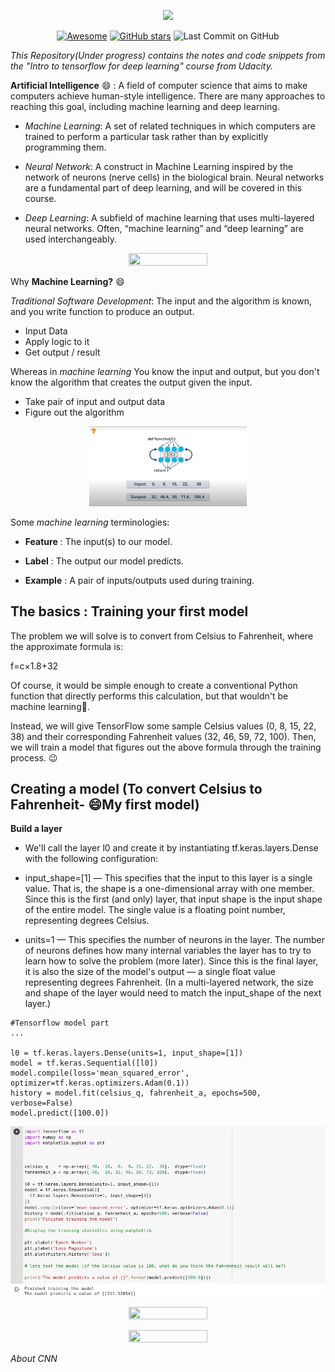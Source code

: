 <p align="center"><img src="https://www.gstatic.com/devrel-devsite/prod/va2f579f943e40687d02fe75a771878e054c901286ea550f8e49c5efb402dac68/tensorflow/images/lockup.svg"></p>

<div align="center">

[![Awesome](https://cdn.rawgit.com/sindresorhus/awesome/d7305f38d29fed78fa85652e3a63e154dd8e8829/media/badge.svg)](https://github.com/Aman-zishan/Intro-to-ML-tensorflow) 
[![GitHub stars](https://img.shields.io/github/stars/Aman-zishan/Intro-to-ML-tensorflow)](https://github.com/Aman-zishan/Intro-to-ML-tensorflow/stargazers)
![Last Commit on GitHub](https://img.shields.io/github/last-commit/Aman-zishan/Intro-to-ML-tensorflow.svg)

</div>

*This Repository(Under progress) contains the notes and code snippets from the "Intro to tensorflow for deep learning" course from Udacity.*

**Artificial Intelligence** :smile: : A field of computer science that aims to make computers achieve human-style intelligence. There are many approaches to reaching this goal, including machine learning and deep learning.

- *Machine Learning*: A set of related techniques in which computers are trained to perform a particular task rather than by explicitly programming them.

- *Neural Network*: A construct in Machine Learning inspired by the network of neurons (nerve cells) in the biological brain. Neural networks are a fundamental part of deep learning, and will be covered in this course.

- *Deep Learning*: A subfield of machine learning that uses multi-layered neural networks. Often, “machine learning” and “deep learning” are used interchangeably.

<p align="center"><img height="50%" width="50%" src="https://video.udacity-data.com/topher/2019/April/5cb900ab_ai-diagram/ai-diagram.png"></p>

Why **Machine Learning?** :smile:

*Traditional Software Development*: The input and the algorithm is known, and you write function to produce an output.

- Input Data
- Apply logic to it
- Get output / result

Whereas in *machine learning* You know the input and output, but you don't know the algorithm  that creates the output given the input.

- Take pair of input and output data
- Figure out the algorithm

<p align="center"><img height="50%" width="50%" src="assets/ML.png"></p>

Some *machine learning* terminologies:

- **Feature** : The input(s) to our model.

- **Label** : The output our model predicts.

- **Example** : A pair of inputs/outputs used during training.

## The basics : Training your first model

The problem we will solve is to convert from Celsius to Fahrenheit, where the approximate formula is:

f=c×1.8+32 

Of course, it would be simple enough to create a conventional Python function that directly performs this calculation, but that wouldn't be machine learning:robot:.

Instead, we will give TensorFlow some sample Celsius values (0, 8, 15, 22, 38) and their corresponding Fahrenheit values (32, 46, 59, 72, 100). Then, we will train a model that figures out the above formula through the training process. :wink:



## Creating a model (To convert Celsius to Fahrenheit- :smile:My first model)

**Build a layer**
- We'll call the layer l0 and create it by instantiating tf.keras.layers.Dense with the following configuration:

- input_shape=[1] — This specifies that the input to this layer is a single value. That is, the shape is a one-dimensional array with one member. Since this is the first (and only) layer, that input shape is the input shape of the entire model. The single value is a floating point number, representing degrees Celsius.

- units=1 — This specifies the number of neurons in the layer. The number of neurons defines how many internal variables the layer has to try to learn how to solve the problem (more later). Since this is the final layer, it is also the size of the model's output — a single float value representing degrees Fahrenheit. (In a multi-layered network, the size and shape of the layer would need to match the input_shape of the next layer.)

```
#Tensorflow model part
...

l0 = tf.keras.layers.Dense(units=1, input_shape=[1])
model = tf.keras.Sequential([l0])
model.compile(loss='mean_squared_error', optimizer=tf.keras.optimizers.Adam(0.1))
history = model.fit(celsius_q, fahrenheit_a, epochs=500, verbose=False)
model.predict([100.0])

```

<p align="center"><img src="assets/ML-model.png"></p>
<p align="center"><img height="50%" width="50%" src="https://video.udacity-data.com/topher/2019/March/5c7f0af9_tensorflow-l2f1/tensorflow-l2f1.png"></p>

<p align="center"><img height="50%" width="50%" src="https://video.udacity-data.com/topher/2019/March/5c7f0b37_tensorflow-l2f2/tensorflow-l2f2.png"></p>

*About CNN*


